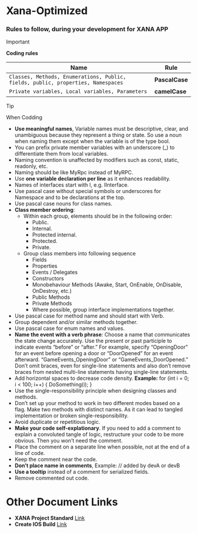 # Xana-Optimized

### Rules to follow, during your development for XANA APP

> [!Important]
> **Coding rules**

|  Name  | Rule |
| --- | --- |
| `Classes, Methods, Enumerations, Public, fields, public, properties, Namespaces` |  **PascalCase** |
| `Private variables, Local variables, Parameters` | **camelCase** |

> [!TIP]
> When Codding

- **Use meaningful names**, Variable names must be descriptive, clear, and unambiguous because they represent a thing or state. So use a noun when naming them except when the variable is of the type bool.
- You can prefix private member variables with an underscore (_) to differentiate them from local variables.
- Naming convention is unaffected by modifiers such as const, static, readonly, etc.
- Naming should be like MyRpc instead of MyRPC.
- Use **one variable declaration per line** as it enhances readability.
- Names of interfaces start with I, e.g. IInterface.
- Use pascal case without special symbols or underscores for Namespace and to be declarations at the top.
- Use pascal case nouns for class names.
- **Class member ordering**:
  - Within each group, elements should be in the following order:
    - Public.
    - Internal.
    - Protected internal.
    - Protected.
    - Private.
   - Group class members into following sequence
     - Fields 
     - Properties 
     - Events / Delegates 
     - Constructors
     - Monobehaviour Methods (Awake, Start, OnEnable, OnDisable, OnDestroy, etc.) 
     - Public Methods 
     - Private Methods
     - Where possible, group interface implementations together.
- Use pascal case for method name and should start with Verb. 
- Group dependent and/or similar methods together.
- Use pascal case for enum names and values.
- **Name the event with a verb phrase**: Choose a name that communicates the state change accurately. Use the present or past participle to indicate events “before” or “after.” For example, specify “OpeningDoor” for an event before opening a door or “DoorOpened” for an event afterward. “GameEvents_OpeningDoor” or “GameEvents_DoorOpened.”
Don’t omit braces, even for single-line statements and also don’t remove braces from nested multi-line statements having single-line statements.
- Add horizontal spaces to decrease code density.
  **Example:** for (int i = 0; i < 100; i++) { DoSomething(i); }
- Use the single-responsibility principle when designing classes and methods.
- Don’t set up your method to work in two different modes based on a flag. Make two methods with distinct names. As it can lead to tangled implementation or broken single-responsibility.
- Avoid duplicate or repetitious logic.
- **Make your code self-explationary**. If you need to add a comment to explain a convoluted tangle of logic, restructure your code to be more obvious. Then you won’t need the comment.
- Place the comment on a separate line when possible, not at the end of a line of code. 
- Keep the comment near the code.
- **Don’t place name in comments**, Example: // added by devA or devB
- **Use a tooltip** instead of a comment for serialized fields.
- Remove commented out code.

# Other Document Links
- **XANA Project Standard**
[Link](https://docs.google.com/document/d/1Y-YLolfLzlI1WTw8sfxHS0GFKwmVQwcmWBnd0FixknU/edit?usp=sharing)
- **Create IOS Build**
[Link](https://docs.google.com/document/d/1M7ZI8oH9-gjBJ-zj8iKv-OftSxX3CUWjbjgQhy7j-7Y/edit?usp=sharing)

